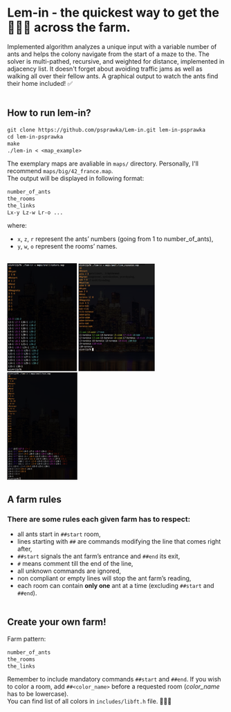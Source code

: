 # Lem-in - the quickest way to get the 🐜🐜🐜 across the farm.

Implemented algorithm analyzes a unique input with a variable number of ants and helps the colony navigate from the start of a maze to the. The solver is multi-pathed, recursive, and weighted for distance, implemented in adjacency list. It doesn't forget about avoiding traffic jams  as well as walking all over their fellow ants. A graphical output to watch the ants find their home included! ✅ 
</br></br>

## How to run lem-in?
```
git clone https://github.com/psprawka/Lem-in.git lem-in-psprawka
cd lem-in-psprawka
make
./lem-in < <map_example>
```
The exemplary maps are avaliable in  ```maps/```  directory. Personally, I'll recommend  ```maps/big/42_france.map```.
</br>
The output will be displayed in following format:
```
number_of_ants
the_rooms
the_links
Lx-y Lz-w Lr-o ...
```
where:
* ```x```, ```z```, ```r``` represent the ants’ numbers (going from 1 to number_of_ants),
* ```y```, ```w```, ```o``` represent the rooms’ names.
</br></br>

<p float="left">
  <img src="imgs/path4.png" width="32%"/> 
  <img src="imgs/path0.png" width="34.95%"/> 
  <img src="imgs/path5.png" width="32.05%"/>
</p>


## A farm rules
### There are some rules each given farm has to respect:
* all ants start in ```##start``` room,
* lines starting with ```##``` are commands modifying the line that comes right after,
* ```##start``` signals the ant farm’s entrance and ```##end``` its exit,
* ```#``` means comment till the end of the line,
* all unknown commands are ignored,
* non compliant or empty lines will stop the ant farm’s reading,
* each room can contain **only one** ant at a time (excluding ```##start``` and ```##end```).
</br></br>

## Create your own farm!
  Farm pattern:
  ```
  number_of_ants
  the_rooms
  the_links
  ```
  Remember to include mandatory commands  ```##start```  and  ```##end```. If you wish to color a room, add  ```##<color_name>```  before a requested room (*color_name* has to be lowercase).
  </br>
  You can find list of all colors in  ```includes/libft.h```  file. 🌈🌈🌈
  </br></br>
  
 
